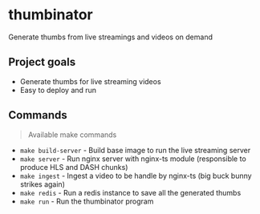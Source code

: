 # thumbinator

Generate thumbs from live streamings and videos on demand

## Project goals

* Generate thumbs for live streaming videos
* Easy to deploy and run

## Commands
> Available make commands

* `make build-server` - Build base image to run the live streaming server
* `make server` - Run nginx server with nginx-ts module (responsible to produce HLS and DASH chunks)
* `make ingest` - Ingest a video to be handle by nginx-ts (big buck bunny strikes again)
* `make redis` - Run a redis instance to save all the generated thumbs
* `make run` - Run the thumbinator program